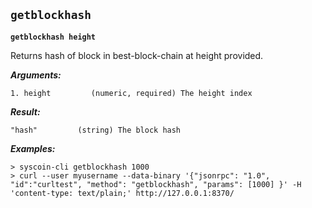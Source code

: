 ## **`getblockhash`**

**`getblockhash height`**

Returns hash of block in best-block-chain at height provided.

***Arguments:***

```
1. height         (numeric, required) The height index

```



***Result:***

```
"hash"         (string) The block hash

```



***Examples:***

```
> syscoin-cli getblockhash 1000
> curl --user myusername --data-binary '{"jsonrpc": "1.0", "id":"curltest", "method": "getblockhash", "params": [1000] }' -H 'content-type: text/plain;' http://127.0.0.1:8370/
```
